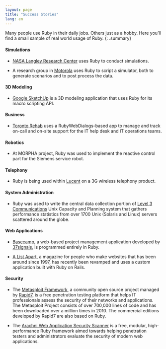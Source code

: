```yaml
---
layout: page
title: "Success Stories"
lang: en
---
```


Many people use Ruby in their daily jobs. Others just as a hobby. Here
you’ll find a small sample of real world usage of Ruby.
{: .summary}

#### Simulations

* [NASA Langley Research Center][1] uses Ruby to conduct simulations.

* A research group in [Motorola][2] uses Ruby to script a simulator,
  both to generate scenarios and to post process the data.

#### 3D Modeling

* [Google SketchUp][3] is a 3D modeling application that uses Ruby for
  its macro scripting API.

#### Business

* [Toronto Rehab][4] uses a RubyWebDialogs-based app to manage and track
  on-call and on-site support for the IT help desk and IT operations
  teams.

#### Robotics

* At MORPHA project, Ruby was used to implement the reactive
  control part for the Siemens service robot.

#### Telephony

* Ruby is being used within [Lucent][7] on a 3G wireless telephony
  product.

#### System Administration

* Ruby was used to write the central data collection portion of [Level 3
  Communications][8] Unix Capacity and Planning system that gathers
  performance statistics from over 1700 Unix (Solaris and Linux) servers
  scattered around the globe.

#### Web Applications

* [Basecamp][9], a web-based project management application developed by
  [37signals][10], is programmed entirely in Ruby.

* [A List Apart][11], a magazine for people who make websites that has
  been around since 1997, has recently been revamped and uses a custom
  application built with Ruby on Rails.

#### Security

* The [Metasploit Framework][metasploit], a community open source project
  managed by [Rapid7][rapid7], is a free penetration testing platform that
  helps IT professionals assess the security of their networks and
  applications. The Metasploit Project consists of over 700,000 lines of
  code and has been downloaded over a million times in 2010.
  The commercial editions developed by Rapid7 are also based on Ruby.

* The [Arachni Web Application Security Scanner][arachni] is a free, modular,
  high-performance Ruby framework aimed towards helping penetration testers
  and administrators evaluate the security of modern web applications.



[1]: http://www.larc.nasa.gov/
[2]: http://www.motorola.com
[3]: http://www.sketchup.com/
[4]: https://www.uhn.ca/TorontoRehab
[7]: http://www.lucent.com/
[8]: http://www.level3.com/
[9]: http://www.basecamphq.com
[10]: http://www.37signals.com
[11]: http://www.alistapart.com
[metasploit]: http://www.metasploit.com
[rapid7]: http://www.rapid7.com
[arachni]: http://www.arachni-scanner.com/
